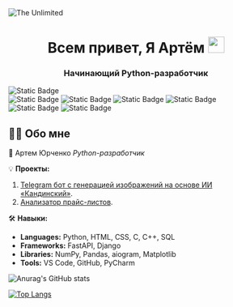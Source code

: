 <img align="center" src="https://github.com/Electr0dus/Electr0dus/blob/main/dribbble_gif.gif" alt="The Unlimited">
<h1 align="center">Всем привет, Я Артём</a> 
<img src="https://github.com/blackcater/blackcater/raw/main/images/Hi.gif" height="32"/></h1>
<h3 align="center">Начинающий Python-разработчик</h3>
<img alt="Static Badge" src="https://img.shields.io/badge/-%D0%94%D0%BB%D1%8F%20%D1%81%D0%B2%D1%8F%D0%B7%D0%B8%20%D1%81%D0%BE%20%D0%BC%D0%BD%D0%BE%D0%B9-green?style=plastic&logo=telegram&link=https%3A%2F%2Ft.me%2Felectr0dus">
<div>
  <img alt="Static Badge" src="https://img.shields.io/badge/py-python-green?style=plastic&logo=python"> 
  <img alt="Static Badge" src="https://img.shields.io/badge/-PostreSQL-green?style=plastic&logo=postgresql">
  <img alt="Static Badge" src="https://img.shields.io/badge/-HTML-green?style=plastic&logo=html5">
  <img alt="Static Badge" src="https://img.shields.io/badge/-django-green?style=plastic&logo=django&logoColor=red">
  <img alt="Static Badge" src="https://img.shields.io/badge/-Git-green?style=plastic&logo=git">
  <img alt="Static Badge" src="https://img.shields.io/badge/-FastAPI-green?style=plastic&logo=fastapi">
</div>

## 🙋‍♂️ Обо мне

🚀 Артем Юрченко
*Python-разработчик*  

💡 **Проекты:**
1. <a href="https://github.com/Electr0dus/IMGi_bot.git">Telegram бот с генерацией изображений на основе ИИ «Кандинский»</a>.
2. <a href="https://github.com/Electr0dus/Price-List-Analyzer.git">Анализатор прайс-листов</a>.

🛠️ **Навыки:**
- **Languages:** Python, HTML, CSS, C, C++, SQL
- **Frameworks:** FastAPI, Django
- **Libraries:** NumPy, Pandas, aiogram, Matplotlib
- **Tools:** VS Code, GitHub, PyCharm

![Anurag's GitHub stats](https://github-readme-stats.vercel.app/api?username=electr0dus&theme=highcontrast_icons=true)

[![Top Langs](https://github-readme-stats.vercel.app/api/top-langs/?username=electr0dus&layout=donut)](https://github.com/anuraghazra/github-readme-stats)
